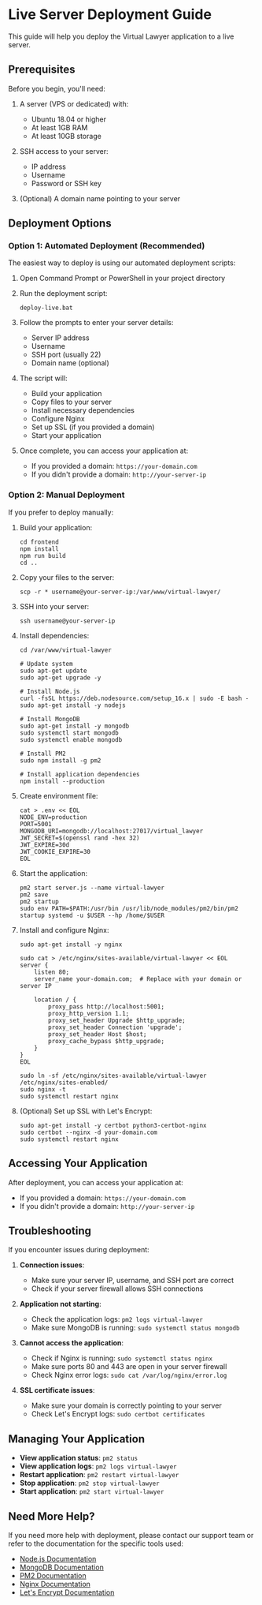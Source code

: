 # Live Server Deployment Guide

This guide will help you deploy the Virtual Lawyer application to a live server.

## Prerequisites

Before you begin, you'll need:

1. A server (VPS or dedicated) with:
   - Ubuntu 18.04 or higher
   - At least 1GB RAM
   - At least 10GB storage

2. SSH access to your server:
   - IP address
   - Username
   - Password or SSH key

3. (Optional) A domain name pointing to your server

## Deployment Options

### Option 1: Automated Deployment (Recommended)

The easiest way to deploy is using our automated deployment scripts:

1. Open Command Prompt or PowerShell in your project directory

2. Run the deployment script:
   ```
   deploy-live.bat
   ```

3. Follow the prompts to enter your server details:
   - Server IP address
   - Username
   - SSH port (usually 22)
   - Domain name (optional)

4. The script will:
   - Build your application
   - Copy files to your server
   - Install necessary dependencies
   - Configure Nginx
   - Set up SSL (if you provided a domain)
   - Start your application

5. Once complete, you can access your application at:
   - If you provided a domain: `https://your-domain.com`
   - If you didn't provide a domain: `http://your-server-ip`

### Option 2: Manual Deployment

If you prefer to deploy manually:

1. Build your application:
   ```
   cd frontend
   npm install
   npm run build
   cd ..
   ```

2. Copy your files to the server:
   ```
   scp -r * username@your-server-ip:/var/www/virtual-lawyer/
   ```

3. SSH into your server:
   ```
   ssh username@your-server-ip
   ```

4. Install dependencies:
   ```
   cd /var/www/virtual-lawyer
   
   # Update system
   sudo apt-get update
   sudo apt-get upgrade -y
   
   # Install Node.js
   curl -fsSL https://deb.nodesource.com/setup_16.x | sudo -E bash -
   sudo apt-get install -y nodejs
   
   # Install MongoDB
   sudo apt-get install -y mongodb
   sudo systemctl start mongodb
   sudo systemctl enable mongodb
   
   # Install PM2
   sudo npm install -g pm2
   
   # Install application dependencies
   npm install --production
   ```

5. Create environment file:
   ```
   cat > .env << EOL
   NODE_ENV=production
   PORT=5001
   MONGODB_URI=mongodb://localhost:27017/virtual_lawyer
   JWT_SECRET=$(openssl rand -hex 32)
   JWT_EXPIRE=30d
   JWT_COOKIE_EXPIRE=30
   EOL
   ```

6. Start the application:
   ```
   pm2 start server.js --name virtual-lawyer
   pm2 save
   pm2 startup
   sudo env PATH=$PATH:/usr/bin /usr/lib/node_modules/pm2/bin/pm2 startup systemd -u $USER --hp /home/$USER
   ```

7. Install and configure Nginx:
   ```
   sudo apt-get install -y nginx
   
   sudo cat > /etc/nginx/sites-available/virtual-lawyer << EOL
   server {
       listen 80;
       server_name your-domain.com;  # Replace with your domain or server IP
       
       location / {
           proxy_pass http://localhost:5001;
           proxy_http_version 1.1;
           proxy_set_header Upgrade $http_upgrade;
           proxy_set_header Connection 'upgrade';
           proxy_set_header Host $host;
           proxy_cache_bypass $http_upgrade;
       }
   }
   EOL
   
   sudo ln -sf /etc/nginx/sites-available/virtual-lawyer /etc/nginx/sites-enabled/
   sudo nginx -t
   sudo systemctl restart nginx
   ```

8. (Optional) Set up SSL with Let's Encrypt:
   ```
   sudo apt-get install -y certbot python3-certbot-nginx
   sudo certbot --nginx -d your-domain.com
   sudo systemctl restart nginx
   ```

## Accessing Your Application

After deployment, you can access your application at:

- If you provided a domain: `https://your-domain.com`
- If you didn't provide a domain: `http://your-server-ip`

## Troubleshooting

If you encounter issues during deployment:

1. **Connection issues**:
   - Make sure your server IP, username, and SSH port are correct
   - Check if your server firewall allows SSH connections

2. **Application not starting**:
   - Check the application logs: `pm2 logs virtual-lawyer`
   - Make sure MongoDB is running: `sudo systemctl status mongodb`

3. **Cannot access the application**:
   - Check if Nginx is running: `sudo systemctl status nginx`
   - Make sure ports 80 and 443 are open in your server firewall
   - Check Nginx error logs: `sudo cat /var/log/nginx/error.log`

4. **SSL certificate issues**:
   - Make sure your domain is correctly pointing to your server
   - Check Let's Encrypt logs: `sudo certbot certificates`

## Managing Your Application

- **View application status**: `pm2 status`
- **View application logs**: `pm2 logs virtual-lawyer`
- **Restart application**: `pm2 restart virtual-lawyer`
- **Stop application**: `pm2 stop virtual-lawyer`
- **Start application**: `pm2 start virtual-lawyer`

## Need More Help?

If you need more help with deployment, please contact our support team or refer to the documentation for the specific tools used:

- [Node.js Documentation](https://nodejs.org/en/docs/)
- [MongoDB Documentation](https://docs.mongodb.com/)
- [PM2 Documentation](https://pm2.keymetrics.io/docs/usage/quick-start/)
- [Nginx Documentation](https://nginx.org/en/docs/)
- [Let's Encrypt Documentation](https://letsencrypt.org/docs/)